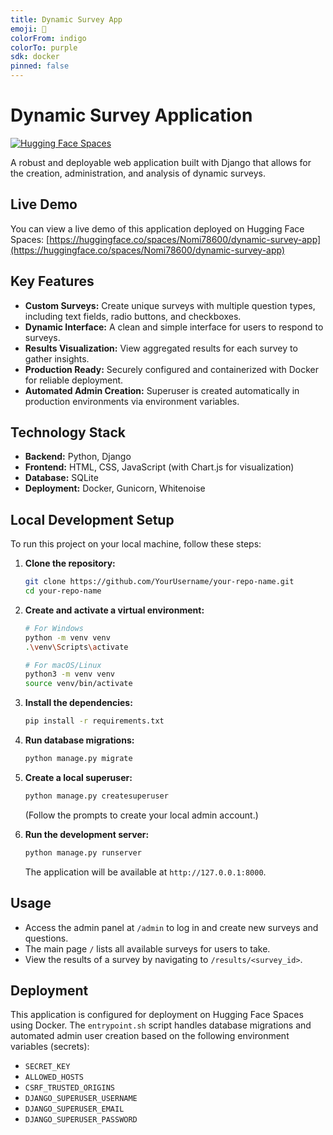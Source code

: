 ```yaml
---
title: Dynamic Survey App
emoji: 📝
colorFrom: indigo
colorTo: purple
sdk: docker
pinned: false
---
```


# Dynamic Survey Application

[![Hugging Face Spaces](https://img.shields.io/badge/🤗%20Hugging%20Face-Spaces-blue)](https://huggingface.co/spaces/Nomi78600/dynamic-survey-app)

A robust and deployable web application built with Django that allows for the creation, administration, and analysis of dynamic surveys.

## Live Demo

You can view a live demo of this application deployed on Hugging Face Spaces:
[https://huggingface.co/spaces/Nomi78600/dynamic-survey-app](https://huggingface.co/spaces/Nomi78600/dynamic-survey-app)

## Key Features

- **Custom Surveys:** Create unique surveys with multiple question types, including text fields, radio buttons, and checkboxes.
- **Dynamic Interface:** A clean and simple interface for users to respond to surveys.
- **Results Visualization:** View aggregated results for each survey to gather insights.
- **Production Ready:** Securely configured and containerized with Docker for reliable deployment.
- **Automated Admin Creation:** Superuser is created automatically in production environments via environment variables.

## Technology Stack

- **Backend:** Python, Django
- **Frontend:** HTML, CSS, JavaScript (with Chart.js for visualization)
- **Database:** SQLite
- **Deployment:** Docker, Gunicorn, Whitenoise

## Local Development Setup

To run this project on your local machine, follow these steps:

1.  **Clone the repository:**
    ```bash
    git clone https://github.com/YourUsername/your-repo-name.git
    cd your-repo-name
    ```

2.  **Create and activate a virtual environment:**
    ```bash
    # For Windows
    python -m venv venv
    .\venv\Scripts\activate

    # For macOS/Linux
    python3 -m venv venv
    source venv/bin/activate
    ```

3.  **Install the dependencies:**
    ```bash
    pip install -r requirements.txt
    ```

4.  **Run database migrations:**
    ```bash
    python manage.py migrate
    ```

5.  **Create a local superuser:**
    ```bash
    python manage.py createsuperuser
    ```
    (Follow the prompts to create your local admin account.)

6.  **Run the development server:**
    ```bash
    python manage.py runserver
    ```
    The application will be available at `http://127.0.0.1:8000`.

## Usage

-   Access the admin panel at `/admin` to log in and create new surveys and questions.
-   The main page `/` lists all available surveys for users to take.
-   View the results of a survey by navigating to `/results/<survey_id>`.

## Deployment

This application is configured for deployment on Hugging Face Spaces using Docker. The `entrypoint.sh` script handles database migrations and automated admin user creation based on the following environment variables (secrets):
-   `SECRET_KEY`
-   `ALLOWED_HOSTS`
-   `CSRF_TRUSTED_ORIGINS`
-   `DJANGO_SUPERUSER_USERNAME`
-   `DJANGO_SUPERUSER_EMAIL`
-   `DJANGO_SUPERUSER_PASSWORD`
